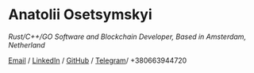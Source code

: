 # Anatolii Osetsymskyi

_Rust/C++/GO Software and Blockchain Developer, Based in Amsterdam, Netherland_ <br>

[Email](xgreenx9999@gmail.com) / [LinkedIn](https://www.linkedin.com/in/aostesymskyi/) / [GitHub](https://github.com/xgreenx) / [Telegram](https://t.me/xgreenx99)/ +380663944720
